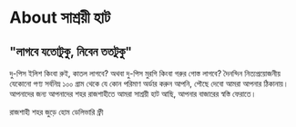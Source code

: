 
# About সাশ্রয়ী হাট

## "লাগবে যতোটুকু, নিবেন ততটুকু"
দু-পিস ইলিশ কিংবা রুই, কাতল লাগবে?  অথবা দু-পিস মুরগি কিংবা গরুর গোস্ত লাগবে?
দৈনন্দিন নিত্যপ্রয়োজনীয় যেকোনো পণ্য সর্বনিম্ন ১০০ গ্রাম থেকে যে কোন পরিমাণ অর্ডার করুন আপনি, পৌছে দেবো আমরা আপনার ঠিকানায়।
আপনাদের জন্য আপনাদের শহর রাজশাহীতে আমরা সাশ্রয়ী হাট আছি, আপনার বাজারের স্বস্তি ফেরাতে।

রাজশাহী শহর জুড়ে হোম ডেলিভারি ফ্রী
